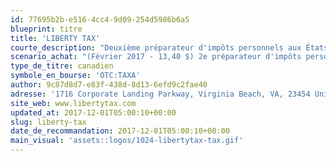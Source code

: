 ```yaml
---
id: 77695b2b-e516-4cc4-9d09-254d5986b6a5
blueprint: titre
title: 'LIBERTY TAX'
courte_description: "Deuxième préparateur d'impôts personnels aux États-Unis\t\t\t\t\t\t\t\t"
scenario_achat: "(Février 2017 - 13,40 $) 2e préparateur d'impôts personnels aux USA. Croyons que ce marché est là pour rester même si plus de gens utilisent des logiciels. Modèle d'affaires attrayant fondé sur des franchises. Importance d'avoir une forte présence locale, ce qui est mieux assuré par un propriétaire. Avantages concurrentiels p/r aux joueurs locaux - économies d'échelle, réputation, logiciels, marque de commerce. Équipe de direction a beaucoup d'actions et a fait ses preuves. Bilan solide. Évaluation basse. Nous croyons que le titre mérite un ratio C/B inférieur à celui du marché."
type_de_titre: canadien
symbole_en_bourse: 'OTC:TAXA'
author: 9c87d8d7-e83f-438d-8d13-6efd9c2fae40
adresse: '1716 Corporate Landing Parkway, Virginia Beach, VA, 23454 United States'
site_web: www.libertytax.com
updated_at: 2017-12-01T05:00:10+00:00
slug: liberty-tax
date_de_recommandation: 2017-12-01T05:00:10+00:00
main_visual: 'assets::logos/1024-libertytax-tax.gif'
---
```

